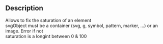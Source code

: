 ﻿<!-- <span style="font-family:sans-serif;color:gray;"><span style="font-family:sans-serif;color:gray;font-weight:bold;font-style:italic">SVG_SET_SATURATION</span> ( svObject ; saturation ) -&gt; svObject (Text) -&gt; saturation (Long Integer)</span>-->## DescriptionAllows to fix the saturation of an element<br/>svgObject must be a container (svg, g, symbol, pattern, marker, …) or an image. Error if not<br/>saturation is a longint between 0 & 100